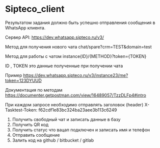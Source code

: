 # Sipteco_client

Результатом задания должно быть успешно отправления сообщения в WhatsApp клиента.

Сервер API: https://dev.whatsapp.sipteco.ru/v3/

Метод  для получения нового чата chat/spare?crm=TEST&domain=test

Метод для работы с чатом instance{ID}/{METHOD}?token={TOKEN}

ID , TOKEN это данные полученные при получении чата

Пример https://dev.whatsapp.sipteco.ru/v3/instance23/me?token=123DYUUD

Документация по методам https://documenter.getpostman.com/view/16489057/TzzDLFp4#intro

При каждом запросе необходимо отправлять заголовок (header)
X-Tasktest-Token: f62cdf1e83bc324ba23aee3b113c6249

1. Получить свободный чат и записать данные в базу
2. Получить QR код
3. Получить статус что вацап подключен и записать имя и телефон
4. Отправить сообщение 
5. Залить код на github / bitbucket / gitlab

